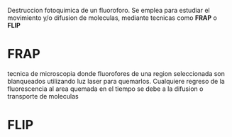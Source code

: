 Destruccion fotoquimica de un fluoroforo. Se emplea para estudiar el movimiento y/o difusion de moleculas, mediante tecnicas como **FRAP** o **FLIP**

# FRAP
tecnica de microscopia donde fluorofores de una region seleccionada son blanqueados utilizando luz laser para quemarlos. Cualquiere regreso de la fluorescencia al area quemada en el tiempo se debe a la difusion o transporte de moleculas

# FLIP
